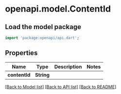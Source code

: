 # openapi.model.ContentId

## Load the model package
```dart
import 'package:openapi/api.dart';
```

## Properties
Name | Type | Description | Notes
------------ | ------------- | ------------- | -------------
**contentId** | **String** |  | 

[[Back to Model list]](../README.md#documentation-for-models) [[Back to API list]](../README.md#documentation-for-api-endpoints) [[Back to README]](../README.md)


